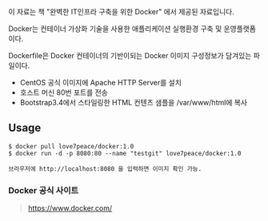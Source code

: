 이 자료는 책 "완벽한 IT인프라 구축을 위한 Docker" 에서 제공된 자료입니다.

Docker는 컨테이너 가상화 기술을 사용한 애플리케이션 실행환경 구축 및 운영플랫폼이다.

Dockerfile은 Docker 컨테이너의 기반이되는 Docker 이미지 구성정보가 담겨있는 파일이다.   　　
* CentOS 공식 이미지에 Apache HTTP Server를 설치
* 호스트 머신 80번 포트를 전송
* Bootstrap3.4에서 스타일링한 HTML 컨텐츠 샘플을 /var/www/html에 복사
 
Usage
------
    $ docker pull love7peace/docker:1.0
    $ docker run -d -p 8080:80 --name "testgit" love7peace/docker:1.0
    
    브라우저에 http://localhost:8080 을 입력하면 이미지 확인 가능.


### Docker 공식 사이트  
> https://www.docker.com/
>
